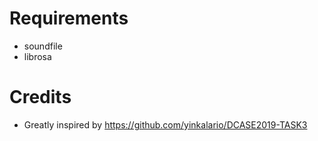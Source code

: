# Requirements
- soundfile
- librosa

# Credits
- Greatly inspired by https://github.com/yinkalario/DCASE2019-TASK3